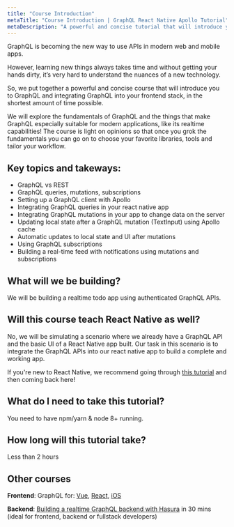 ```yaml
---
title: "Course Introduction"
metaTitle: "Course Introduction | GraphQL React Native Apollo Tutorial"
metaDescription: "A powerful and concise tutorial that will introduce you to GraphQL and integrating GraphQL into your React Native app with Apollo, in the shortest amount of time possible."
---
```


GraphQL is becoming the new way to use APIs in modern web and mobile apps.

However, learning new things always takes time and without getting your hands dirty, it’s very hard to understand the nuances of a new technology.

So, we put together a powerful and concise course that will introduce you to GraphQL and integrating GraphQL into your frontend stack, in the shortest amount of time possible.

We will explore the fundamentals of GraphQL and the things that make GraphQL especially suitable for modern applications, like its realtime capabilities! The course is light on opinions so that once you grok the fundamentals you can go on to choose your favorite libraries, tools and tailor your workflow.

## Key topics and takeways:

- GraphQL vs REST
- GraphQL queries, mutations, subscriptions
- Setting up a GraphQL client with Apollo
- Integrating GraphQL queries in your react native app
- Integrating GraphQL mutations in your app to change data on the server
- Updating local state after a GraphQL mutation (TextInput) using Apollo cache
- Automatic updates to local state and UI after mutations
- Using GraphQL subscriptions
- Building a real-time feed with notifications using mutations and subscriptions

## What will we be building?

We will be building a realtime todo app using authenticated GraphQL APIs. 

## Will this course teach React Native as well?

No, we will be simulating a scenario where we already have a GraphQL API and the basic UI of a React Native app built. Our task in this scenario is to integrate the GraphQL APIs into our react native app to build a complete and working app.

If you're new to React Native, we recommend going through [this tutorial](http://www.reactnativeexpress.com) and then coming back here!

## What do I need to take this tutorial?
You need to have npm/yarn & node 8+ running.

## How long will this tutorial take?
Less than 2 hours

## Other courses

**Frontend**: GraphQL for: [Vue](https://hasura.io/learn/graphql/vue/introduction/), [React](https://hasura.io/learn/graphql/react/introduction/), [iOS](https://hasura.io/learn/graphql/ios/introduction/)

**Backend**: [Building a realtime GraphQL backend with Hasura](https://hasura.io/learn/graphql/hasura) in 30 mins (ideal for frontend, backend or fullstack developers)
